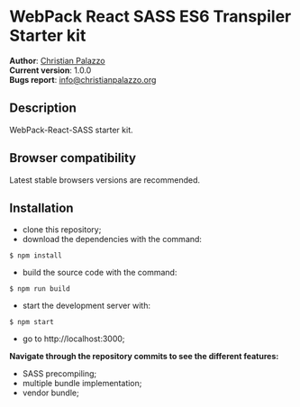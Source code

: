 WebPack React SASS ES6 Transpiler Starter kit
=============================================

**Author**: [Christian Palazzo](https://www.linkedin.com/in/christianpalazzo)   
**Current version**: 1.0.0  
**Bugs report**: info@christianpalazzo.org  

Description
-----------
WebPack-React-SASS starter kit. 

Browser compatibility
---------------------
Latest stable browsers versions are recommended.  

Installation
------------
* clone this repository;
* download the dependencies with the command:
```console
$ npm install
```
* build the source code with the command:
```console
$ npm run build
```

* start the development server with:
```console
$ npm start
```

* go to http://localhost:3000;

**Navigate through the repository commits to see the different features:**
* SASS precompiling;
* multiple bundle implementation;
* vendor bundle; 




